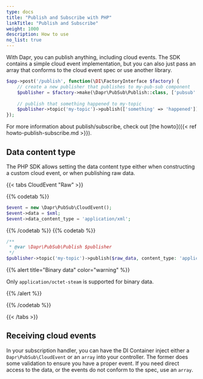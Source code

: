 ```yaml
---
type: docs
title: "Publish and Subscribe with PHP"
linkTitle: "Publish and Subscribe"
weight: 1000
description: How to use
no_list: true
---
```


With Dapr, you can publish anything, including cloud events. The SDK contains a simple cloud event implementation, but
you can also just pass an array that conforms to the cloud event spec or use another library.

```php
$app->post('/publish', function(\DI\FactoryInterface $factory) {
    // create a new publisher that publishes to my-pub-sub component
    $publisher = $factory->make(\Dapr\PubSub\Publish::class, ['pubsub' => 'my-pubsub']);
    
    // publish that something happened to my-topic
    $publisher->topic('my-topic')->publish(['something' => 'happened']);
});
```

For more information about publish/subscribe, check out [the howto]({{< ref howto-publish-subscribe.md >}}).

## Data content type

The PHP SDK allows setting the data content type either when constructing a custom cloud event, or when publishing raw
data.

{{< tabs CloudEvent "Raw" >}}

{{% codetab %}}

```php
$event = new \Dapr\PubSub\CloudEvent();
$event->data = $xml;
$event->data_content_type = 'application/xml';
```

{{% /codetab %}}
{{% codetab %}}

```php
/**
 * @var \Dapr\PubSub\Publish $publisher 
 */
$publisher->topic('my-topic')->publish($raw_data, content_type: 'application/octet-stream');
```

{{% alert title="Binary data" color="warning" %}}

Only `application/octet-steam` is supported for binary data.

{{% /alert %}}

{{% /codetab %}}

{{< /tabs >}}

## Receiving cloud events

In your subscription handler, you can have the DI Container inject either a `Dapr\PubSub\CloudEvent` or an `array` into
your controller. The former does some validation to ensure you have a proper event. If you need direct access to the 
data, or the events do not conform to the spec, use an `array`.
